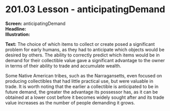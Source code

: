 # 201.03 Lesson - anticipatingDemand

**Screen:** anticipatingDemand\
**Headline:**\
**Illustration:**

**Text:** The choice of which items to collect or create posed a significant problem for early humans, as they had to anticipate which objects would be desired by others. The ability to correctly predict which items would be in demand for their collectible value gave a significant advantage to the owner in terms of their ability to trade and accumulate wealth.&#x20;

Some Native American tribes, such as the Narragansetts, even focused on producing collectibles that had little practical use, but were valuable in trade. It is worth noting that the earlier a collectible is anticipated to be in future demand, the greater the advantage its possessor has, as it can be obtained at a lower cost before it becomes widely sought after and its trade value increases as the number of people demanding it grows.
